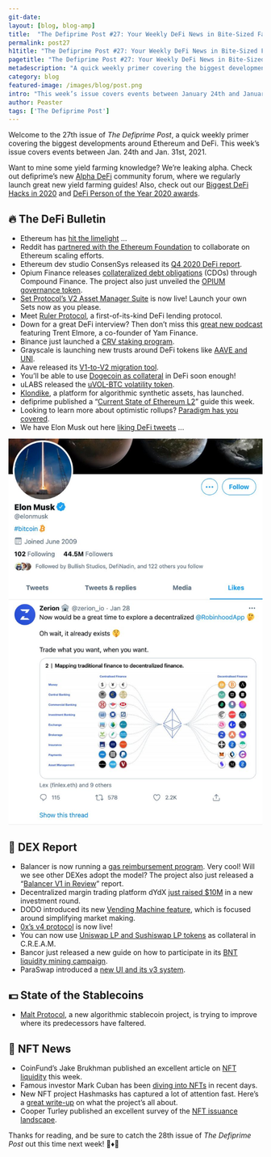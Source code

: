 ```yaml
---
git-date:
layout: [blog, blog-amp]
title:  "The Defiprime Post #27: Your Weekly DeFi News in Bite-Sized Fashion"
permalink: post27
h1title: "The Defiprime Post #27: Your Weekly DeFi News in Bite-Sized Fashion"
pagetitle: "The Defiprime Post #27: Your Weekly DeFi News in Bite-Sized Fashion"
metadescription: "A quick weekly primer covering the biggest developments around Ethereum and DeFi. This week’s issue covers events between January 24th and January 31th, 2021"
category: blog
featured-image: /images/blog/post.png
intro: "This week’s issue covers events between January 24th and January 31th, 2021"
author: Peaster
tags: ['The Defiprime Post']
---
```

Welcome to the 27th issue of _The Defiprime Post_, a quick weekly primer covering the biggest developments around Ethereum and DeFi. This week’s issue covers events between Jan. 24th and Jan. 31st, 2021. 

Want to mine some yield farming knowledge? We’re leaking alpha. Check out defiprime’s new [Alpha DeFi](https://alpha.defiprime.com/c/yield-farming/6) community forum, where we regularly launch great new yield farming guides! Also, check out our [Biggest DeFi Hacks in 2020](https://defiprime.com/hacks2020) and [DeFi Person of the Year 2020 awards](https://defiprime.com/defi-person-2020).


## 🔥 The DeFi Bulletin

*   Ethereum has [hit the limelight](https://www.zerohedge.com/crypto/ethereum-surges-new-record-high-defi-boom-re-accelerates) …
*   Reddit has [partnered with the Ethereum Foundation](https://www.reddit.com/r/ethereum/comments/l6c3kx/reddit_announces_partnership_with_the_ethereum/) to collaborate on Ethereum scaling efforts.
*   Ethereum dev studio ConsenSys released its [Q4 2020 DeFi report](https://f.hubspotusercontent10.net/hubfs/4795067/consensys-q4-defi-report.pdf).
*   Opium Finance releases [collateralized debt obligations](https://www.coindesk.com/collateralized-debt-obligations-cdos-defi-lending) (CDOs) through Compound Finance. The project also just unveiled the [OPIUM governance token](https://medium.com/opium-network/opium-governance-6a3a83c1a1c2).
*   [Set Protocol’s V2 Asset Manager Suite](https://medium.com/set-protocol/introducing-the-asset-manager-suite-612a22332a15) is now live! Launch your own Sets now as you please. 
*   Meet [Ruler Protocol](https://rulerprotocol.medium.com/introducing-ruler-protocol-52c2b8d9502c), a first-of-its-kind DeFi lending protocol. 
*   Down for a great DeFi interview? Then don’t miss this [great new podcast](https://open.spotify.com/episode/5j8Oa6FprFTOVv1AwQeAmv?si=qzCTuY5MRia1QZjT0HuF8Q&nd=1) featuring Trent Elmore, a co-founder of Yam Finance. 
*   Binance just launched a [CRV staking program](https://www.binance.com/en/support/announcement/06792a29f905402cb432eaf2ed9ec3da). 
*   Grayscale is launching new trusts around DeFi tokens like [AAVE and UNI](https://www.coindesk.com/digital-asset-manager-grayscale-eyes-defi-space-with-new-trust-filings).
*   Aave released its [V1-to-V2 migration tool](https://medium.com/aave/aave-protocol-migration-tool-released-22cdde51c852).
*   You’ll be able to use [Dogecoin as collateral](https://medium.com/opendao/dogecoin-ren-opendao-dogeo-stablecoin-40c5c65135d2) in DeFi soon enough!
*   uLABS released the [uVOL-BTC volatility token](https://medium.com/uma-project/ulabs-volatility-token-uvol-58fe5173dc22).
*   [Klondike](https://klondikefinance.medium.com/3-2-1-klondike-launch-guide-929ed08187c), a platform for algorithmic synthetic assets, has launched.
*   defiprime published a “[Current State of Ethereum L2](https://defiprime.com/ethereum-l2)” guide this week.
*   Looking to learn more about optimistic rollups? [Paradigm has you covered](https://research.paradigm.xyz/rollups).
*   We have Elon Musk out here [liking DeFi tweets](https://twitter.com/RyanWatkins_/status/1355652891789434881) ...
    
![](/images/blog/post27-1.jpg)


## 💱 DEX Report

*   Balancer is now running a [gas reimbursement program](https://medium.com/balancer-protocol/exchange-gas-reimbursements-8326db66cab2). Very cool! Will we see other DEXes adopt the model? The project also just released a “[Balancer V1 in Review](https://medium.com/balancer-protocol/balancer-v1-in-review-cd6ab5f4531)” report.
*   Decentralized margin trading platform dYdX [just raised $10M](https://www.coindesk.com/big-guns-back-10m-investment-in-defis-dydx?amp=1&__twitter_impression=true) in a new investment round. 
*   DODO introduced its new [Vending Machine feature](https://medium.com/dodoex/an-introduction-to-the-dodo-vending-machine-e36c66aa152b), which is focused around simplifying market making. 
*   [0x’s v4 protocol](https://blog.0xproject.com/say-hello-to-0x-v4-ce87ca38e3ac) is now live!
*   You can now use [Uniswap LP and Sushiswap LP tokens](https://medium.com/cream-finance/sushiswap-uniswap-lp-tokens-as-collateral-ec8a582a7095) as collateral in C.R.E.A.M.
*   Bancor just released a new guide on how to participate in its [BNT liquidity mining campaign](https://blog.bancor.network/how-to-stake-bnt-liquidity-mining-rewards-compound-yield-2ad40b45c002).
*   ParaSwap introduced a [new UI and its v3 system](https://medium.com/paraswap/introducing-paraswaps-new-ui-a-significant-upgrade-for-our-contracts-ed15d632e1d0).


## 💵 State of the Stablecoins

*   [Malt Protocol](https://maltprotocol.medium.com/malt-protocol-the-answer-to-the-algo-stablecoin-question-338e20b76f2b), a new algorithmic stablecoin project, is trying to improve where its predecessors have faltered. 


## 💎 NFT News

*   CoinFund’s Jake Brukhman published an excellent article on [NFT liquidity](https://blog.coinfund.io/appraisal-games-and-the-nft-liquidity-problem-904afe6bc7af?gi=7f34a4afd9be) this week.
*   Famous investor Mark Cuban has been [diving into NFTs](https://www.coindesk.com/mark-cuban-bitcoin-nfts-blockchain-dallas-mavericks) in recent days. 
*   New NFT project Hashmasks has captured a lot of attention fast. Here’s a [great write-up](https://dtjournal.substack.com/p/hashmasks) on what the project’s all about.
*   Cooper Turley published an excellent survey of the [NFT issuance landscape](https://coopahtroopa.mirror.xyz/PF42Z9oE_r6yhZN9jZrrseXfHaZALj9JIfMplshlgQ0). 


Thanks for reading, and be sure to catch the 28th issue of _The Defiprime Post_ out this time next week! 👋♦️👋
